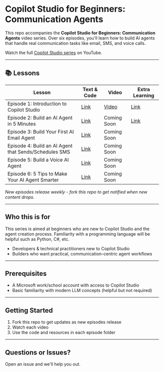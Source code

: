 # Copilot Studio for Beginners: Communication Agents

This repo accompanies the **Copilot Studio for Beginners: Communication Agents** video series. Over six episodes, you'll learn how to build AI agents that handle real communication tasks like email, SMS, and voice calls.

Watch the full [Copilot Studio series](https://www.youtube.com/watch?v=3p1vQtGrbm8) on YouTube.

---

## 📚 Lessons

| Lesson | Text & Code | Video | Extra Learning |
|--------|-------------|-------|----------------|
| Episode 1: Introduction to Copilot Studio | [Link](./01-intro-copilot-studio) | [Video](https://www.youtube.com/watch?v=3p1vQtGrbm8) | [Link](https://learn.microsoft.com/en-us/microsoft-copilot-studio/fundamentals-what-is-copilot-studio) |
| Episode 2: Build an AI Agent in 5 Minutes | [Link](./02-agent-creation) | Coming Soon | [Link](https://learn.microsoft.com/en-us/microsoft-copilot-studio/fundamentals-get-started) |
| Episode 3: Build Your First AI Email Agent | [Link](./03-email-agent) | Coming Soon | |
| Episode 4: Build an AI Agent that Sends/Schedules SMS | [Link](./04-scheduler-agent) | Coming Soon | |
| Episode 5: Build a Voice AI Agent | [Link](./05-voice-agent) | Coming Soon | |
| Episode 6: 5 Tips to Make Your AI Agent Smarter | [Link](./06-smarter-agents) | Coming Soon | |

_New episodes release weekly - fork this repo to get notified when new content drops._

---

## Who this is for

This series is aimed at beginners who are new to Copilot Studio and the agent creation process. Familiarity with a programming language will be helpful such as Python, C#, etc.

- Developers & technical practitioners new to Copilot Studio
- Builders who want practical, communication-centric agent workflows

---

## Prerequisites

- A Microsoft work/school account with access to Copilot Studio  
- Basic familiarity with modern LLM concepts (helpful but not required)

---

## Getting Started

1. Fork this repo to get updates as new episodes release
2. Watch each video
3. Use the code and resources in each episode folder

---

## Questions or Issues?

Open an issue and we'll help you out.
